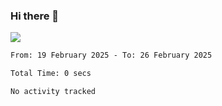 ### Hi there 👋️

![](https://komarev.com/ghpvc/?username=Loner1024)

<!--START_SECTION:waka-->

```txt
From: 19 February 2025 - To: 26 February 2025

Total Time: 0 secs

No activity tracked
```

<!--END_SECTION:waka-->



